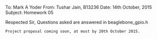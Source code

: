 To: Mark A Yoder
From: Tushar Jain, B13236
Date: 14th October, 2015
Subject: Homework 05

Respected Sir,
	Questions asked are answered in beaglebone_gpio.h
     
    Project proposal coming soon, at most by 20th October 2015.